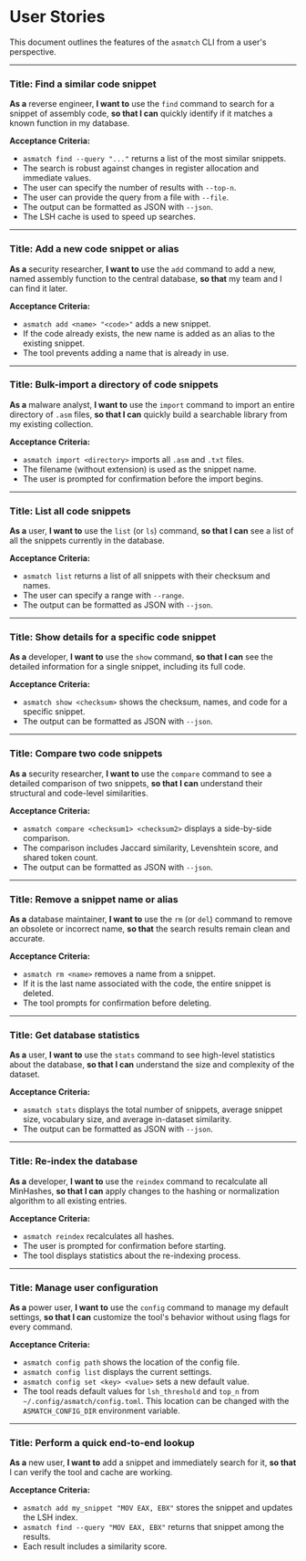 # User Stories

This document outlines the features of the `asmatch` CLI from a user's perspective.

---

### Title: Find a similar code snippet

**As a** reverse engineer,
**I want to** use the `find` command to search for a snippet of assembly code,
**so that I can** quickly identify if it matches a known function in my database.

**Acceptance Criteria:**
- `asmatch find --query "..."` returns a list of the most similar snippets.
- The search is robust against changes in register allocation and immediate values.
- The user can specify the number of results with `--top-n`.
- The user can provide the query from a file with `--file`.
- The output can be formatted as JSON with `--json`.
- The LSH cache is used to speed up searches.

---

### Title: Add a new code snippet or alias

**As a** security researcher,
**I want to** use the `add` command to add a new, named assembly function to the central database,
**so that** my team and I can find it later.

**Acceptance Criteria:**
- `asmatch add <name> "<code>"` adds a new snippet.
- If the code already exists, the new name is added as an alias to the existing snippet.
- The tool prevents adding a name that is already in use.

---

### Title: Bulk-import a directory of code snippets

**As a** malware analyst,
**I want to** use the `import` command to import an entire directory of `.asm` files,
**so that I can** quickly build a searchable library from my existing collection.

**Acceptance Criteria:**
- `asmatch import <directory>` imports all `.asm` and `.txt` files.
- The filename (without extension) is used as the snippet name.
- The user is prompted for confirmation before the import begins.

---

### Title: List all code snippets

**As a** user,
**I want to** use the `list` (or `ls`) command,
**so that I can** see a list of all the snippets currently in the database.

**Acceptance Criteria:**
- `asmatch list` returns a list of all snippets with their checksum and names.
- The user can specify a range with `--range`.
- The output can be formatted as JSON with `--json`.

---

### Title: Show details for a specific code snippet

**As a** developer,
**I want to** use the `show` command,
**so that I can** see the detailed information for a single snippet, including its full code.

**Acceptance Criteria:**
- `asmatch show <checksum>` shows the checksum, names, and code for a specific snippet.
- The output can be formatted as JSON with `--json`.

---

### Title: Compare two code snippets

**As a** security researcher,
**I want to** use the `compare` command to see a detailed comparison of two snippets,
**so that I can** understand their structural and code-level similarities.

**Acceptance Criteria:**
- `asmatch compare <checksum1> <checksum2>` displays a side-by-side comparison.
- The comparison includes Jaccard similarity, Levenshtein score, and shared token count.
- The output can be formatted as JSON with `--json`.

---

### Title: Remove a snippet name or alias

**As a** database maintainer,
**I want to** use the `rm` (or `del`) command to remove an obsolete or incorrect name,
**so that** the search results remain clean and accurate.

**Acceptance Criteria:**
- `asmatch rm <name>` removes a name from a snippet.
- If it is the last name associated with the code, the entire snippet is deleted.
- The tool prompts for confirmation before deleting.

---

### Title: Get database statistics

**As a** user,
**I want to** use the `stats` command to see high-level statistics about the database,
**so that I can** understand the size and complexity of the dataset.

**Acceptance Criteria:**
- `asmatch stats` displays the total number of snippets, average snippet size, vocabulary size, and average in-dataset similarity.
- The output can be formatted as JSON with `--json`.

---

### Title: Re-index the database

**As a** developer,
**I want to** use the `reindex` command to recalculate all MinHashes,
**so that I can** apply changes to the hashing or normalization algorithm to all existing entries.

**Acceptance Criteria:**
- `asmatch reindex` recalculates all hashes.
- The user is prompted for confirmation before starting.
- The tool displays statistics about the re-indexing process.

---

### Title: Manage user configuration

**As a** power user,
**I want to** use the `config` command to manage my default settings,
**so that I can** customize the tool's behavior without using flags for every command.

**Acceptance Criteria:**
- `asmatch config path` shows the location of the config file.
- `asmatch config list` displays the current settings.
- `asmatch config set <key> <value>` sets a new default value.
- The tool reads default values for `lsh_threshold` and `top_n` from `~/.config/asmatch/config.toml`. This location can be changed with the `ASMATCH_CONFIG_DIR` environment variable.

---

### Title: Perform a quick end-to-end lookup

**As a** new user,
**I want to** add a snippet and immediately search for it,
**so that** I can verify the tool and cache are working.

**Acceptance Criteria:**
- `asmatch add my_snippet "MOV EAX, EBX"` stores the snippet and updates the LSH index.
- `asmatch find --query "MOV EAX, EBX"` returns that snippet among the results.
- Each result includes a similarity score.
